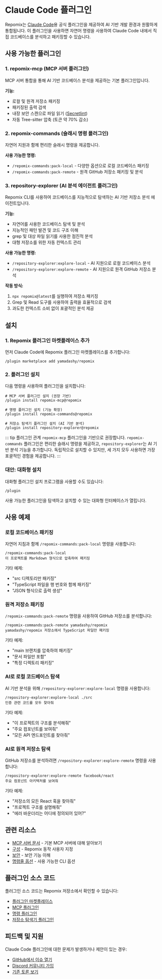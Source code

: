 # Claude Code 플러그인

Repomix는 [Claude Code](https://docs.anthropic.com/en/docs/claude-code/overview)용 공식 플러그인을 제공하여 AI 기반 개발 환경과 원활하게 통합됩니다. 이 플러그인을 사용하면 자연어 명령을 사용하여 Claude Code 내에서 직접 코드베이스를 분석하고 패키징할 수 있습니다.

## 사용 가능한 플러그인

### 1. repomix-mcp (MCP 서버 플러그인)

MCP 서버 통합을 통해 AI 기반 코드베이스 분석을 제공하는 기본 플러그인입니다.

**기능:**
- 로컬 및 원격 저장소 패키징
- 패키징된 출력 검색
- 내장 보안 스캔으로 파일 읽기 ([Secretlint](https://github.com/secretlint/secretlint))
- 자동 Tree-sitter 압축 (토큰 약 70% 감소)

### 2. repomix-commands (슬래시 명령 플러그인)

자연어 지원과 함께 편리한 슬래시 명령을 제공합니다.

**사용 가능한 명령:**
- `/repomix-commands:pack-local` - 다양한 옵션으로 로컬 코드베이스 패키징
- `/repomix-commands:pack-remote` - 원격 GitHub 저장소 패키징 및 분석

### 3. repository-explorer (AI 분석 에이전트 플러그인)

Repomix CLI를 사용하여 코드베이스를 지능적으로 탐색하는 AI 기반 저장소 분석 에이전트입니다.

**기능:**
- 자연어를 사용한 코드베이스 탐색 및 분석
- 지능적인 패턴 발견 및 코드 구조 이해
- grep 및 대상 파일 읽기를 사용한 점진적 분석
- 대형 저장소를 위한 자동 컨텍스트 관리

**사용 가능한 명령:**
- `/repository-explorer:explore-local` - AI 지원으로 로컬 코드베이스 분석
- `/repository-explorer:explore-remote` - AI 지원으로 원격 GitHub 저장소 분석

**작동 방식:**
1. `npx repomix@latest`를 실행하여 저장소 패키징
2. Grep 및 Read 도구를 사용하여 출력을 효율적으로 검색
3. 과도한 컨텍스트 소비 없이 포괄적인 분석 제공

## 설치

### 1. Repomix 플러그인 마켓플레이스 추가

먼저 Claude Code에 Repomix 플러그인 마켓플레이스를 추가합니다:

```text
/plugin marketplace add yamadashy/repomix
```

### 2. 플러그인 설치

다음 명령을 사용하여 플러그인을 설치합니다:

```text
# MCP 서버 플러그인 설치 (권장 기반)
/plugin install repomix-mcp@repomix

# 명령 플러그인 설치 (기능 확장)
/plugin install repomix-commands@repomix

# 저장소 탐색기 플러그인 설치 (AI 기반 분석)
/plugin install repository-explorer@repomix
```

::: tip 플러그인 관계
`repomix-mcp` 플러그인을 기반으로 권장합니다. `repomix-commands` 플러그인은 편리한 슬래시 명령을 제공하고, `repository-explorer`는 AI 기반 분석 기능을 추가합니다. 독립적으로 설치할 수 있지만, 세 가지 모두 사용하면 가장 포괄적인 경험을 제공합니다.
:::

### 대안: 대화형 설치

대화형 플러그인 설치 프로그램을 사용할 수도 있습니다:

```text
/plugin
```

사용 가능한 플러그인을 탐색하고 설치할 수 있는 대화형 인터페이스가 열립니다.

## 사용 예제

### 로컬 코드베이스 패키징

자연어 지침과 함께 `/repomix-commands:pack-local` 명령을 사용합니다:

```text
/repomix-commands:pack-local
이 프로젝트를 Markdown 형식으로 압축하여 패키징
```

기타 예제:
- "src 디렉토리만 패키징"
- "TypeScript 파일을 행 번호와 함께 패키징"
- "JSON 형식으로 출력 생성"

### 원격 저장소 패키징

`/repomix-commands:pack-remote` 명령을 사용하여 GitHub 저장소를 분석합니다:

```text
/repomix-commands:pack-remote yamadashy/repomix
yamadashy/repomix 저장소에서 TypeScript 파일만 패키징
```

기타 예제:
- "main 브랜치를 압축하여 패키징"
- "문서 파일만 포함"
- "특정 디렉토리 패키징"

### AI로 로컬 코드베이스 탐색

AI 기반 분석을 위해 `/repository-explorer:explore-local` 명령을 사용합니다:

```text
/repository-explorer:explore-local ./src
인증 관련 코드를 모두 찾아줘
```

기타 예제:
- "이 프로젝트의 구조를 분석해줘"
- "주요 컴포넌트를 보여줘"
- "모든 API 엔드포인트를 찾아줘"

### AI로 원격 저장소 탐색

GitHub 저장소를 분석하려면 `/repository-explorer:explore-remote` 명령을 사용합니다:

```text
/repository-explorer:explore-remote facebook/react
주요 컴포넌트 아키텍처를 보여줘
```

기타 예제:
- "저장소의 모든 React 훅을 찾아줘"
- "프로젝트 구조를 설명해줘"
- "에러 바운더리는 어디에 정의되어 있어?"

## 관련 리소스

- [MCP 서버 문서](/guide/mcp-server) - 기본 MCP 서버에 대해 알아보기
- [구성](/guide/configuration) - Repomix 동작 사용자 지정
- [보안](/guide/security) - 보안 기능 이해
- [명령줄 옵션](/guide/command-line-options) - 사용 가능한 CLI 옵션

## 플러그인 소스 코드

플러그인 소스 코드는 Repomix 저장소에서 확인할 수 있습니다:

- [플러그인 마켓플레이스](https://github.com/yamadashy/repomix/tree/main/.claude-plugin)
- [MCP 플러그인](https://github.com/yamadashy/repomix/tree/main/.claude/plugins/repomix-mcp)
- [명령 플러그인](https://github.com/yamadashy/repomix/tree/main/.claude/plugins/repomix-commands)
- [저장소 탐색기 플러그인](https://github.com/yamadashy/repomix/tree/main/.claude/plugins/repository-explorer)

## 피드백 및 지원

Claude Code 플러그인에 대한 문제가 발생하거나 제안이 있는 경우:

- [GitHub에서 이슈 열기](https://github.com/yamadashy/repomix/issues)
- [Discord 커뮤니티 가입](https://discord.gg/wNYzTwZFku)
- [기존 토론 보기](https://github.com/yamadashy/repomix/discussions)
